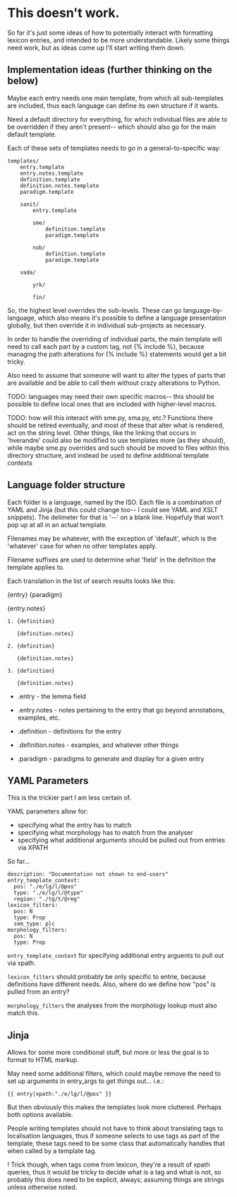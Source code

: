 ﻿# This doesn't work.

So far it's just some ideas of how to potentially interact with
formatting lexicon entries, and intended to be more understandable.
Likely some things need work, but as ideas come up I'll start writing
them down.

## Implementation ideas (further thinking on the below)

Maybe each entry needs one main template, from which all sub-templates are
included, thus each language can define its own structure if it wants.

Need a default directory for everything, for which individual files are
able to be overridden if they aren't present-- which should also go for
the main default template.

Each of these sets of templates needs to go in a general-to-specific way:

    templates/
        entry.template
        entry.notes.template
        definition.template
        definition.notes.template
        paradigm.template

        sanit/
            entry.template

            sme/
                definition.template
                paradigm.template

            nob/
                definition.template
                paradigm.template

        vada/

            yrk/

            fin/

So, the highest level overrides the sub-levels. These can go
language-by-language, which also means it's possible to define a
language presentation globally, but then override it in individual
sub-projects as necessary.

In order to handle the overriding of individual parts, the main template
will need to call each part by a custom tag, not {% include %}, because
managing the path alterations for {% include %} statements would get a
bit tricky.

Also need to assume that someone will want to alter the types of parts
that are available and be able to call them without crazy alterations to
Python.

TODO: languages may need their own specific macros-- this should be
possible to define local ones that are included with higher-level
macros.

TODO: how will this interact with sme.py, sma.py, etc.? Functions there
should be retired eventually, and most of these that alter what is
rendered, act on the string level. Other things, like the linking that
occurs in 'hverandre' could also be modified to use templates more (as
they should), while maybe sme.py overrides and such should be moved
to files within this directory structure, and instead be used to define 
additional template contexts

## Language folder structure

Each folder is a language, named by the ISO. Each file is a combination
of YAML and Jinja (but this could change too-- I could see YAML and XSLT
snippets). The delimeter for that is '--' on a blank line. Hopefuly that
won't pop up at all in an actual template.

Filenames may be whatever, with the exception of 'default',
which is the 'whatever' case for when no other templates apply.

Filename suffixes are used to determine what 'field' in the definition
the template applies to.

Each translation in the list of search results looks like this: 

   {entry}                                            {paradigm}
  
   {entry.notes}
  
    1. {definition}
  
       {definition.notes}
  
    2. {definition}
  
       {definition.notes}
  
    3. {definition}
  
       {definition.notes}

 * .entry - the lemma field

 * .entry.notes - notes pertaining to the entry that go beyond
    annotations, examples, etc.

 * .definition - definitions for the entry

 * .definition.notes - examples, and whatever other things

 * .paradigm - paradigms to generate and display for a given entry

## YAML Parameters

This is the trickier part I am less certain of.

YAML parameters allow for: 

 * specifying what the entry has to match
 * specifying what morphology has to match from the analyser
 * specifying what additional arguments should be pulled out from
   entries via XPATH

So far...

    description: "Documentation not shown to end-users"
    entry_template_context:
      pos: "./e/lg/l/@pos"
      type: "./e/lg/l/@type"
      region: "./tg/t/@reg"
    lexicon_filters:
      pos: N
      type: Prop
      sem_type: plc
    morphology_filters:
      pos: N
      type: Prop

`entry_template_context` for specifying additional entry arguents to
pull out via xpath.

`lexicon_filters` should probably be only specific to entrie, because
definitions have different needs. Also, where do we define how "pos" is
pulled from an entry?

`morphology_filters` the analyses from the morphology lookup must also
match this.

## Jinja

Allows for some more conditional stuff, but more or less the goal is to
format to HTML markup.

May need some additional filters, which could maybe remove the need to set
up arguments in entry_args to get things out... i.e.: 

    {{ entry|xpath:"./e/lg/l/@pos" }}

But then obviously this makes the templates look more cluttered. Perhaps
both options available.

People writing templates should not have to think about translating tags
to localisation languages, thus if someone selects to use tags as part
of the template, these tags need to be some class that automatically
handles that when called by a template tag.

! Trick though, when tags come from lexicon, they're a result of xpath
queries, thus it would be tricky to decide what is a tag and what is
not, so probably this does need to be explicit, always; assuming things
are strings unless otherwise noted.

